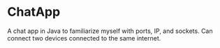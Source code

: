 # ChatApp
A chat app in Java to familiarize myself with ports, IP, and sockets. Can connect two devices connected to the same internet.
